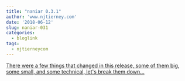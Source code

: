 ```yaml
---
title: "naniar 0.3.1"
author: 'www.njtierney.com'
date: '2018-06-12'
slug: naniar-031
categories:
  - bloglink
tags:
  - njtierneycom
---
```


[There were a few things that changed in this release, some of them big, some small, and some technical, let's break them down...<click to read more>](https://www.njtierney.com/post/2018/06/12/naniar-on-cran/)

